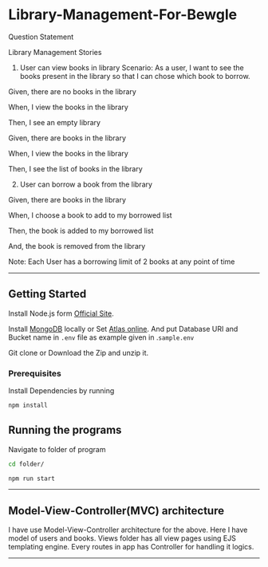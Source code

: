 # Library-Management-For-Bewgle

Question Statement

Library Management
Stories
1. User can view books in library
Scenario: As a user, I want to see the books present in the library so that I can chose which book to borrow.

Given, there are no books in the library

When, I view the books in the library

Then, I see an empty library


Given, there are books in the library

When, I view the books in the library

Then, I see the list of books in the library

2. User can borrow a book from the library

Given, there are books in the library

When, I choose a book to add to my borrowed list

Then, the book is added to my borrowed list

And, the book is removed from the library

Note:
Each User has a borrowing limit of 2 books at any point of time

---

## Getting Started

Install Node.js form [Official Site](https://nodejs.org/en/download/).

Install [MongoDB](https://www.mongodb.com/) locally or Set [Atlas online](https://www.mongodb.com/cloud/atlas/signup). And put Database URI and Bucket name in `.env` file as example given in .`sample.env`

Git clone or Download the Zip and unzip it.

### Prerequisites

Install Dependencies by running

```bash
npm install
```

## Running the programs

Navigate to folder of program

```bash
cd folder/

npm run start
```
---

## Model-View-Controller(MVC) architecture

I have use Model-View-Controller architecture for the above. Here I have model of users and books. Views folder has all view pages using EJS templating engine. Every routes in app has Controller for handling it logics.

---
